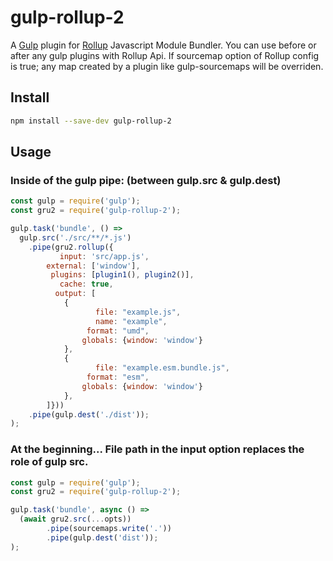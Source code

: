 # gulp-rollup-2

A [Gulp](https://www.npmjs.com/package/gulp) plugin for [Rollup](https://www.npmjs.com/package/rollup) Javascript Module Bundler.
You can use before or after any gulp plugins with Rollup Api.
If sourcemap option of Rollup config is true; any map created by a plugin like gulp-sourcemaps
will be overriden.

## Install

``` bash
npm install --save-dev gulp-rollup-2
```

## Usage
### Inside of the gulp pipe: (between gulp.src & gulp.dest)

``` js
const gulp = require('gulp');
const gru2 = require('gulp-rollup-2');

gulp.task('bundle', () => 
  gulp.src('./src/**/*.js')
    .pipe(gru2.rollup({
           input: 'src/app.js',
        external: ['window'],
         plugins: [plugin1(), plugin2()],
           cache: true,
          output: [
            {
                   file: "example.js",
                   name: "example", 
                 format: "umd",
                globals: {window: 'window'}
            },
            {
                   file: "example.esm.bundle.js",
                 format: "esm",
                globals: {window: 'window'}
            },
        ]}))
    .pipe(gulp.dest('./dist'));
);
```
### At the beginning... File path in the input option replaces the role of gulp src.

``` js
const gulp = require('gulp');
const gru2 = require('gulp-rollup-2');

gulp.task('bundle', async () =>
  (await gru2.src(...opts))
        .pipe(sourcemaps.write('.'))
        .pipe(gulp.dest('dist'));
);
```

